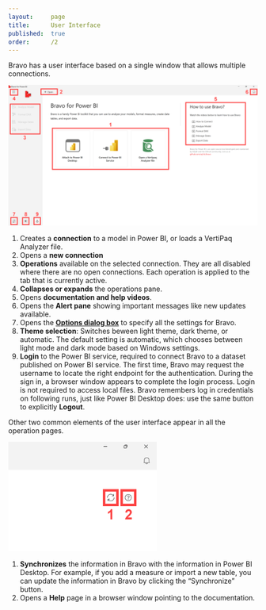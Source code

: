 ```yaml
---
layout:     page
title:      User Interface
published:  true
order:      /2
---
```


Bravo has a user interface based on a single window that allows multiple connections.

<img src="images/general-ui-01.png" width="700" class="naked">

1. Creates a **connection** to a model in Power BI, or loads a VertiPaq Analyzer file. 
2. Opens a **new connection**
3. **Operations** available on the selected connection. They are all disabled where there are no open connections. Each operation is applied to the tab that is currently active. 
4. **Collapses or expands** the operations pane.
5. Opens **documentation and help videos**.
6. Opens the **Alert pane** showing important messages like new updates available.
7. Opens the [**Options dialog box**](options.md) to specify all the settings for Bravo.
8. **Theme selection**: Switches beween light theme, dark theme, or automatic. The default setting is automatic, which chooses between light mode and dark mode based on Windows settings.
9. **Login** to the Power BI service, required to connect Bravo to a dataset published on Power BI service. The first time, Bravo may request the username to locate the right endpoint for the authentication. During the sign in, a browser window appears to complete the login process. Login is not required to access local files. Bravo remembers log in credentials on following runs, just like Power BI Desktop does: use the same button to explicitly **Logout**. 

Other two common elements of the user interface appear in all the operation pages.

<img src="images/general-ui-02.png" width="300" class="naked">

1. **Synchronizes** the information in Bravo with the information in Power BI Desktop. For example, if you add a measure or import a new table, you can update the information in Bravo by clicking the “Synchronize” button.
2. Opens a **Help** page in a browser window pointing to the documentation.

